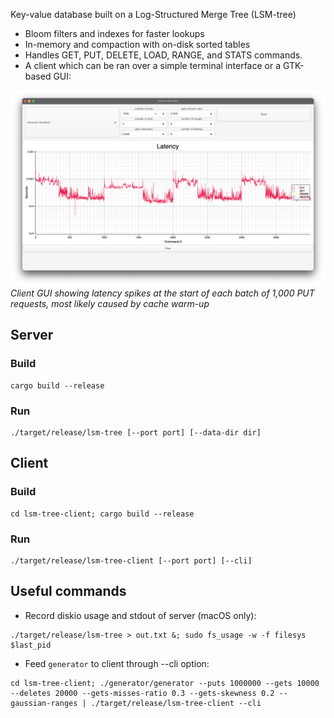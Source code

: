 Key-value database built on a Log-Structured Merge Tree (LSM-tree) 

- Bloom filters and indexes for faster lookups
- In-memory and compaction with on-disk sorted tables
- Handles GET, PUT, DELETE, LOAD, RANGE, and STATS commands. 
- A client which can be ran over a simple terminal interface or a GTK-based GUI:

![Client GUI](bench/latency_spikes.png)
*Client GUI showing latency spikes at the start of each batch of 1,000 PUT requests, most likely caused by cache warm-up*


## Server

### Build
```shell
cargo build --release
```

### Run
```
./target/release/lsm-tree [--port port] [--data-dir dir]
```

## Client

### Build
```shell
cd lsm-tree-client; cargo build --release
```

### Run
```
./target/release/lsm-tree-client [--port port] [--cli]
```

## Useful commands

- Record diskio usage and stdout of server (macOS only):

```shell
./target/release/lsm-tree > out.txt &; sudo fs_usage -w -f filesys $last_pid
```

- Feed `generator` to client through --cli option:

```
cd lsm-tree-client; ./generator/generator --puts 1000000 --gets 10000 --deletes 20000 --gets-misses-ratio 0.3 --gets-skewness 0.2 --gaussian-ranges | ./target/release/lsm-tree-client --cli
```
